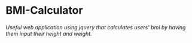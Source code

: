 ﻿# BMI-Calculator
 
 ###### Useful web application using jquery that calculates users' bmi by having them input their height and weight. 
                          

